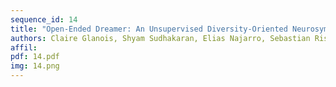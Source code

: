 ```yaml
---
sequence_id: 14
title: "Open-Ended Dreamer: An Unsupervised Diversity-Oriented Neurosymbolic Learner"
authors: Claire Glanois, Shyam Sudhakaran, Elias Najarro, Sebastian Risi
affil: 
pdf: 14.pdf
img: 14.png
---
```

